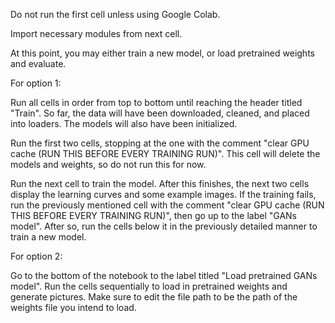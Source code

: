 Do not run the first cell unless using Google Colab.

Import necessary modules from next cell.

At this point, you may either train a new model, or load pretrained weights and evaluate.
  
  For option 1:
  
  Run all cells in order from top to bottom until reaching the header titled "Train".
  So far, the data will have been downloaded, cleaned, and placed into loaders. The models will also have been initialized.

  Run the first two cells, stopping at the one with the comment "clear GPU cache (RUN THIS BEFORE EVERY TRAINING RUN)".
  This cell will delete the models and weights, so do not run this for now.

  Run the next cell to train the model. After this finishes, the next two cells display the learning curves and some example images.
  If the training fails, run the previously mentioned cell with the comment "clear GPU cache (RUN THIS BEFORE EVERY TRAINING RUN)",
  then go up to the label "GANs model". After so, run the cells below it in the previously detailed manner to train a new model.

  For option 2:

  Go to the bottom of the notebook to the label titled "Load pretrained GANs model".
  Run the cells sequentially to load in pretrained weights and generate pictures. Make sure to edit the file path to be the path of the weights file you intend to load.

  
